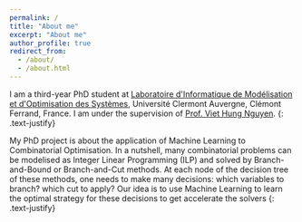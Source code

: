 ```yaml
---
permalink: /
title: "About me"
excerpt: "About me"
author_profile: true
redirect_from: 
  - /about/
  - /about.html
---
```


I am a third-year PhD student at [Laboratoire d'Informatique de Modélisation et d'Optimisation des Systèmes](https://limos.fr/), Université Clermont Auvergne, Clémont Ferrand, France. I am under the supervision of [Prof. Viet Hung Nguyen](https://www.lip6.fr/actualite/personnes-fiche.php?ident=P163).
{: .text-justify}

My PhD project is about the application of Machine Learning to Combinatorial Optimisation. In a nutshell, many combinatorial problems can be modelised as Integer Linear Programming (ILP) and solved by Branch-and-Bound or Branch-and-Cut methods. At each node of the decision tree of these methods, one needs to make many decisions: which variables to branch? which cut to apply? Our idea is to use Machine Learning to learn the optimal strategy for these decisions to get accelerate the solvers
{: .text-justify}

<!-- <figure>
  <img
    src="/images/hadamard.png"
     alt="An example of sparse matrix factorization"
     class="img-responsive"
     style="float: center; 
      margin-top: 1em;"
    >
    <figcaption>An example of sparse matrix factorization</figcaption>
</figure> -->

